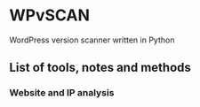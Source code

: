 # WPvSCAN
WordPress version scanner written in Python

## List of tools, notes and methods
### Website and IP analysis
